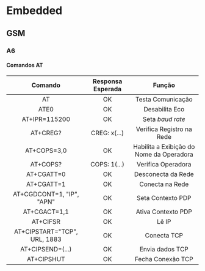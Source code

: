 # Embedded

## GSM

### A6

#### Comandos AT

| Comando | Responsa Esperada | Função |
| :-: | :-: | :-: |
| AT | OK | Testa Comunicação |
| ATE0 | OK | Desabilita Eco |
| AT+IPR=115200 | OK | Seta *baud rate* |
| AT+CREG? | CREG: x(...) | Verifica Registro na Rede |
| AT+COPS=3,0 | OK | Habilita a Exibição do Nome da Operadora |
| AT+COPS? | COPS: 1(...) | Verifica Operadora |
| AT+CGATT=0 | OK | Desconecta da Rede |
| AT+CGATT=1 | OK | Conecta na Rede |
| AT+CGDCONT=1, "IP", "APN" | OK | Seta Contexto PDP |
| AT+CGACT=1,1 | OK | Ativa Contexto PDP |
| AT+CIFSR | OK | Lê IP |
| AT+CIPSTART="TCP", URL, 1883 | OK | Conecta TCP |
| AT+CIPSEND=(...) | OK | Envia dados TCP |
| AT+CIPSHUT | OK | Fecha Conexão TCP |
